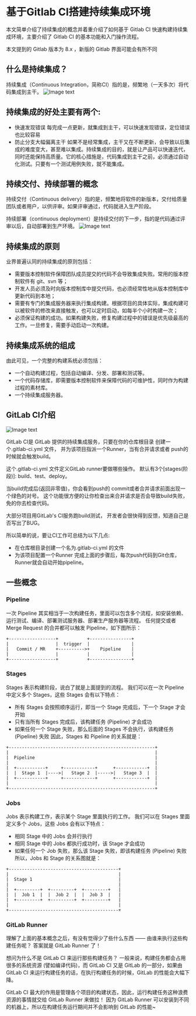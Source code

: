 # 基于Gitlab CI搭建持续集成环境
本文简单介绍了持续集成的概念并着重介绍了如何基于 Gitlab CI 快速构建持续集成环境，主要介绍了 Gitlab CI 的基本功能和入门操作流程。

本文提到的 Gitlab 版本为 8.x ，新版的 Gitlab 界面可能会有所不同

##  什么是持续集成？
持续集成（Continuous Integration，简称CI）指的是，频繁地（一天多次）将代码集成到主干。
![Image text](https://upload-images.jianshu.io/upload_images/64173-0f610cc3507dc987.png?imageMogr2/auto-orient/strip|imageView2/2/w/1168/format/webp)
##  持续集成的好处主要有两个:
- 快速发现错误
每完成一点更新，就集成到主干，可以快速发现错误，定位错误也比较容易
-  防止分支大幅偏离主干
如果不是经常集成，主干又在不断更新，会导致以后集成的难度变大，甚至难以集成。持续集成的目的，就是让产品可以快速迭代，同时还能保持高质量。它的核心措施是，代码集成到主干之前，必须通过自动化测试。只要有一个测试用例失败，就不能集成。

## 持续交付、持续部署的概念
持续交付（Continuous delivery）指的是，频繁地将软件的新版本，交付给质量团队或者用户，以供评审。如果评审通过，代码就进入生产阶段。

持续部署（continuous deployment）是持续交付的下一步，指的是代码通过评审以后，自动部署到生产环境。
![Image text](https://upload-images.jianshu.io/upload_images/64173-b5921de034a8db7e.png?imageMogr2/auto-orient/strip|imageView2/2/w/600/format/webp)
## 持续集成的原则
业界普遍认同的持续集成的原则包括：

- 需要版本控制软件保障团队成员提交的代码不会导致集成失败。常用的版本控制软件有 git、svn 等；
- 开发人员必须及时向版本控制库中提交代码，也必须经常性地从版本控制库中更新代码到本地；
- 需要有专门的集成服务器来执行集成构建。根据项目的具体实际，集成构建可以被软件的修改来直接触发，也可以定时启动，如每半个小时构建一次；
- 必须保证构建的成功。如果构建失败，修复构建过程中的错误是优先级最高的工作。一旦修复，需要手动启动一次构建。

## 持续集成系统的组成
由此可见，一个完整的构建系统必须包括：

- 一个自动构建过程，包括自动编译、分发、部署和测试等。
- 一个代码存储库，即需要版本控制软件来保障代码的可维护性，同时作为构建过程的素材库。
- 一个持续集成服务器。

##  GitLab CI介绍
![Image text](https://upload-images.jianshu.io/upload_images/64173-444f3b7a2f88eba4.png?imageMogr2/auto-orient/strip|imageView2/2/w/1200/format/webp)

GitLab CI是 GitLab 提供的持续集成服务，只要在你的仓库根目录 创建一个.gitlab-ci.yml 文件， 并为该项目指派一个Runner，当有合并请求或者 push的时候就会触发build。

这个.gitlab-ci.yml 文件定义GitLab runner要做哪些操作。 默认有3个[stages(阶段)]: build、test、deploy。

当build完成后(返回非零值)，你会看到push的 commit或者合并请求前面出现一个绿色的对号。 这个功能很方便的让你检查出来合并请求是否会导致build失败， 免的你去检查代码。

大部分项目用GitLab's CI服务跑build测试， 开发者会很快得到反馈，知道自己是否写出了BUG。

所以简单的说，要让CI工作可总结为以下几点:

- 在仓库根目录创建一个名为.gitlab-ci.yml 的文件
- 为该项目配置一个Runner
完成上面的步骤后，每次push代码到Git仓库， Runner就会自动开始pipeline。

## 一些概念
### Pipeline
一次 Pipeline 其实相当于一次构建任务，里面可以包含多个流程，如安装依赖、运行测试、编译、部署测试服务器、部署生产服务器等流程。 任何提交或者 Merge Request 的合并都可以触发 Pipeline，如下图所示：
```
+------------------+           +----------------+
|                  |  trigger  |                |
|   Commit / MR    +---------->+    Pipeline    |
|                  |           |                |
+------------------+           +----------------+
```

### Stages
Stages 表示构建阶段，说白了就是上面提到的流程。 我们可以在一次 Pipeline 中定义多个 Stages，这些 Stages 会有以下特点：

- 所有 Stages 会按照顺序运行，即当一个 Stage 完成后，下一个 Stage 才会开始
- 只有当所有 Stages 完成后，该构建任务 (Pipeline) 才会成功
- 如果任何一个 Stage 失败，那么后面的 Stages 不会执行，该构建任务 (Pipeline) 失败
因此，Stages 和 Pipeline 的关系就是：
```
+--------------------------------------------------------+
|                                                        |
|  Pipeline                                              |
|                                                        |
|  +-----------+     +------------+      +------------+  |
|  |  Stage 1  |---->|   Stage 2  |----->|   Stage 3  |  |
|  +-----------+     +------------+      +------------+  |
|                                                        |
+--------------------------------------------------------+
```

### Jobs
Jobs 表示构建工作，表示某个 Stage 里面执行的工作。 我们可以在 Stages 里面定义多个 Jobs，这些 Jobs 会有以下特点：

- 相同 Stage 中的 Jobs 会并行执行
- 相同 Stage 中的 Jobs 都执行成功时，该 Stage 才会成功
- 如果任何一个 Job 失败，那么该 Stage 失败，即该构建任务 (Pipeline) 失败
所以，Jobs 和 Stage 的关系图就是：
```
+------------------------------------------+
|                                          |
|  Stage 1                                 |
|                                          |
|  +---------+  +---------+  +---------+   |
|  |  Job 1  |  |  Job 2  |  |  Job 3  |   |
|  +---------+  +---------+  +---------+   |
|                                          |
+------------------------------------------+
```
### GitLab Runner
理解了上面的基本概念之后，有没有觉得少了些什么东西 —— 由谁来执行这些构建任务呢？ 答案就是 GitLab Runner 了！

想问为什么不是 GitLab CI 来运行那些构建任务？ 一般来说，构建任务都会占用很多的系统资源 (譬如编译代码)，而 GitLab CI 又是 GitLab 的一部分，如果由 GitLab CI 来运行构建任务的话，在执行构建任务的时候，GitLab 的性能会大幅下降。

GitLab CI 最大的作用是管理各个项目的构建状态，因此，运行构建任务这种浪费资源的事情就交给 GitLab Runner 来做拉！ 因为 GitLab Runner 可以安装到不同的机器上，所以在构建任务运行期间并不会影响到 GitLab 的性能~

